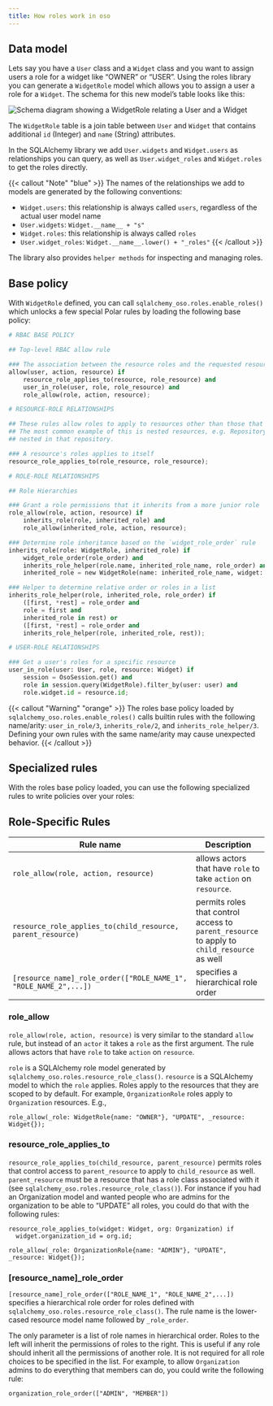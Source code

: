 ```yaml
---
title: How roles work in oso
---
```


## Data model

Lets say you have a `User` class and a `Widget` class and you want to assign
users a role for a widget like “OWNER” or “USER”. Using the roles library you
can generate a `WidgetRole` model which allows you to assign a user a role for
a `Widget`. The schema for this new model’s table looks like this:

![Schema diagram showing a WidgetRole relating a User and a
Widget](img/roles.svg)

The `WidgetRole` table is a join table between `User` and `Widget` that
contains additional `id` (Integer) and `name` (String) attributes.

In the SQLAlchemy library we add `User.widgets` and `Widget.users` as
relationships you can query, as well as `User.widget_roles` and
`Widget.roles` to get the roles directly.

{{< callout "Note" "blue" >}}
  The names of the relationships we add to models are generated by the
  following conventions:

  * `Widget.users`: this relationship is always called `users`, regardless of
    the actual user model name
  * `User.widgets`: `Widget.__name__ + "s"`
  * `Widget.roles`: this relationship is always called `roles`
  * `User.widget_roles`: `Widget.__name__.lower() + "_roles"`
{{< /callout >}}

The library also provides `helper methods` for inspecting and managing roles.

## Base policy

With `WidgetRole` defined, you can call `sqlalchemy_oso.roles.enable_roles()`
which unlocks a few special Polar rules by loading the following base policy:

```python
# RBAC BASE POLICY

## Top-level RBAC allow rule

### The association between the resource roles and the requested resource is outsourced from the rbac_allow
allow(user, action, resource) if
    resource_role_applies_to(resource, role_resource) and
    user_in_role(user, role, role_resource) and
    role_allow(role, action, resource);

# RESOURCE-ROLE RELATIONSHIPS

## These rules allow roles to apply to resources other than those that they are scoped to.
## The most common example of this is nested resources, e.g. Repository roles should apply to the Issues
## nested in that repository.

### A resource's roles applies to itself
resource_role_applies_to(role_resource, role_resource);

# ROLE-ROLE RELATIONSHIPS

## Role Hierarchies

### Grant a role permissions that it inherits from a more junior role
role_allow(role, action, resource) if
    inherits_role(role, inherited_role) and
    role_allow(inherited_role, action, resource);

### Determine role inheritance based on the `widget_role_order` rule
inherits_role(role: WidgetRole, inherited_role) if
    widget_role_order(role_order) and
    inherits_role_helper(role.name, inherited_role_name, role_order) and
    inherited_role = new WidgetRole(name: inherited_role_name, widget: role.widget);

### Helper to determine relative order or roles in a list
inherits_role_helper(role, inherited_role, role_order) if
    ([first, *rest] = role_order and
    role = first and
    inherited_role in rest) or
    ([first, *rest] = role_order and
    inherits_role_helper(role, inherited_role, rest));

# USER-ROLE RELATIONSHIPS

### Get a user's roles for a specific resource
user_in_role(user: User, role, resource: Widget) if
    session = OsoSession.get() and
    role in session.query(WidgetRole).filter_by(user: user) and
    role.widget.id = resource.id;
```

{{< callout "Warning" "orange" >}}
  The roles base policy loaded by `sqlalchemy_oso.roles.enable_roles()` calls
  builtin rules with the following name/arity: `user_in_role/3`,
  `inherits_role/2`, and `inherits_role_helper/3`. Defining your own rules with
  the same name/arity may cause unexpected behavior.
{{< /callout >}}

## Specialized rules

With the roles base policy loaded, you can use the following specialized
rules to write policies over your roles:

## Role-Specific Rules

| Rule name                                                        | Description                                                                                 |
| ---------------------------------------------------------------- | ------------------------------------------------------------------------------------------- |
| `role_allow(role, action, resource)`                             | allows actors that have `role` to take `action` on `resource`.                              |
| `resource_role_applies_to(child_resource, parent_resource)`      | permits roles that control access to `parent_resource` to apply to `child_resource` as well |
| `[resource_name]_role_order(["ROLE_NAME_1", "ROLE_NAME_2",...])` | specifies a hierarchical role order                                                         |

### role_allow

`role_allow(role, action, resource)` is very similar to the standard
`allow` rule, but instead of an `actor` it takes a `role` as the first
argument. The rule allows actors that have `role` to take `action` on
`resource`.

`role` is a SQLAlchemy role model generated by
`sqlalchemy_oso.roles.resource_role_class()`. `resource` is a
SQLAlchemy model to which the `role` applies. Roles apply to the resources
that they are scoped to by default. For example, `OrganizationRole` roles
apply to `Organization` resources. E.g.,

```polar
role_allow(_role: WidgetRole{name: "OWNER"}, "UPDATE", _resource: Widget{});
```

### resource_role_applies_to

`resource_role_applies_to(child_resource, parent_resource)` permits roles
that control access to `parent_resource` to apply to `child_resource` as
well. `parent_resource` must be a resource that has a role class associated
with it (see `sqlalchemy_oso.roles.resource_role_class()`). For
instance if you had an Organization model and wanted people who are admins
for the organization to be able to “UPDATE” all roles, you could do that with
the following rules:

```polar
resource_role_applies_to(widget: Widget, org: Organization) if
  widget.organization_id = org.id;

role_allow(_role: OrganizationRole{name: "ADMIN"}, "UPDATE", _resource: Widget{});
```

### [resource_name]_role_order

`[resource_name]_role_order(["ROLE_NAME_1", "ROLE_NAME_2",...])` specifies
a hierarchical role order for roles defined with
`sqlalchemy_oso.roles.resource_role_class()`. The rule name is the
lower-cased resource model name followed by `_role_order`.

The only parameter is a list of role names in hierarchical order. Roles to
the left will inherit the permissions of roles to the right. This is useful
if any role should inherit all the permissions of another role. It is not
required for all role choices to be specified in the list. For example, to
allow `Organization` admins to do everything that members can do, you could
write the following rule:

```polar
organization_role_order(["ADMIN", "MEMBER"])
```
